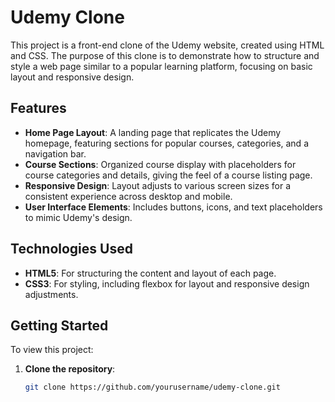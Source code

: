 # Udemy Clone

This project is a front-end clone of the Udemy website, created using HTML and CSS. The purpose of this clone is to demonstrate how to structure and style a web page similar to a popular learning platform, focusing on basic layout and responsive design.

## Features

- **Home Page Layout**: A landing page that replicates the Udemy homepage, featuring sections for popular courses, categories, and a navigation bar.
- **Course Sections**: Organized course display with placeholders for course categories and details, giving the feel of a course listing page.
- **Responsive Design**: Layout adjusts to various screen sizes for a consistent experience across desktop and mobile.
- **User Interface Elements**: Includes buttons, icons, and text placeholders to mimic Udemy's design.

## Technologies Used

- **HTML5**: For structuring the content and layout of each page.
- **CSS3**: For styling, including flexbox for layout and responsive design adjustments.

## Getting Started

To view this project:

1. **Clone the repository**:
   ```bash
   git clone https://github.com/yourusername/udemy-clone.git
